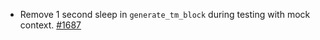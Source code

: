 - Remove 1 second sleep in `generate_tm_block` during testing with mock context. [#1687](https://github.com/informalsystems/ibc-rs/issues/1687)
